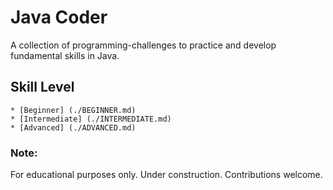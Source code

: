 # Java Coder

A collection of programming-challenges to practice and develop fundamental skills in Java. 

## Skill Level 
    * [Beginner] (./BEGINNER.md)
    * [Intermediate] (./INTERMEDIATE.md)
    * [Advanced] (./ADVANCED.md)

### Note: 
For educational purposes only. Under construction. Contributions welcome. 